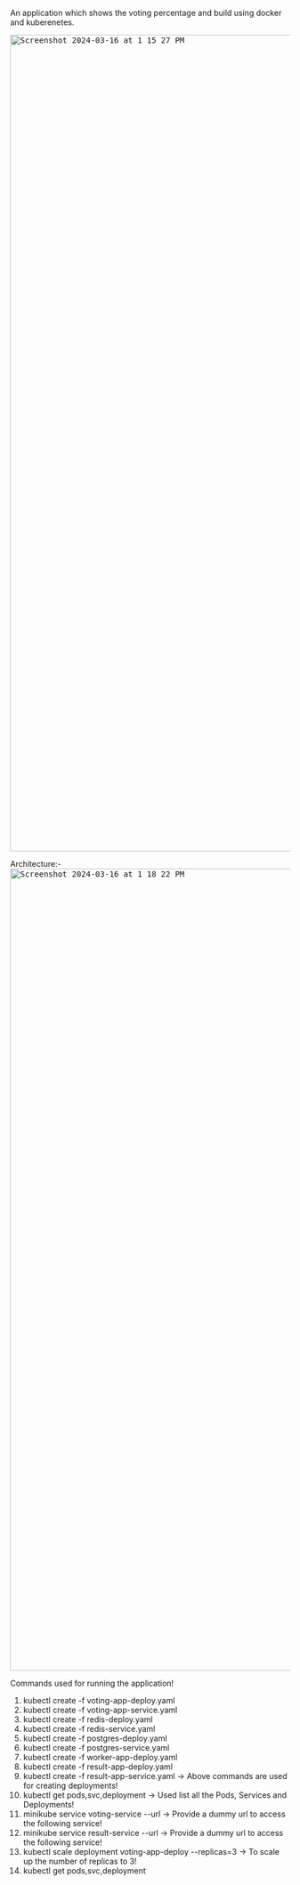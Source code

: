 An application which shows the voting percentage and build using docker and kuberenetes.

<kbd>
<img width="1468" alt="Screenshot 2024-03-16 at 1 15 27 PM" src="https://github.com/SidhantMathur20/Voting-Application/assets/88873670/e182f917-4d73-494e-8207-1e69d9bd6928">
</kbd>

Architecture:-
<kbd>
<img width="1442" alt="Screenshot 2024-03-16 at 1 18 22 PM" src="https://github.com/SidhantMathur20/Voting-Application/assets/88873670/111fffb9-b8cd-476d-9598-3ff914406fb7">
</kbd>

Commands used for running the application!
1.  kubectl create -f voting-app-deploy.yaml
2.  kubectl create -f voting-app-service.yaml
3.  kubectl create -f redis-deploy.yaml
4.  kubectl create -f redis-service.yaml
5.  kubectl create -f postgres-deploy.yaml
6.  kubectl create -f postgres-service.yaml
7.  kubectl create -f worker-app-deploy.yaml
8.  kubectl create -f result-app-deploy.yaml
9.  kubectl create -f result-app-service.yaml -> Above commands are used for creating deployments!
10.  kubectl get pods,svc,deployment -> Used list all the Pods, Services and Deployments!
11.  minikube service voting-service --url -> Provide a dummy url to access the following service!
12.  minikube service result-service --url -> Provide a dummy url to access the following service!
13.  kubectl scale deployment voting-app-deploy --replicas=3 -> To scale up the number of replicas to 3!
14.  kubectl get pods,svc,deployment
